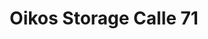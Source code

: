---
title: "Oikos Storage Calle 71"
url: /chapinero-barrios-unidos/oikos-storage-calle-71/
shop: alquiler
---